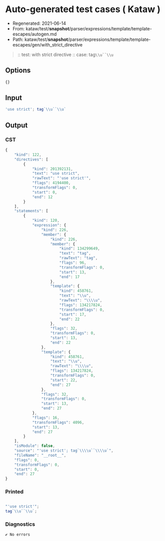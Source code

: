 # Auto-generated test cases ( Kataw )
- Regenerated: 2021-06-14
- From: kataw/test/__snapshot__/parser/expressions/template/template-escapes/autogen.md
- Path: kataw/test/__snapshot__/parser/expressions/template/template-escapes/gen/with_strict_directive
> :: test: with strict directive
> :: case: tag`\\u``\\u`
## Options

`````js
{}
`````
## Input

`````js
'use strict'; tag`\\u``\\u`
`````
## Output

### CST

```javascript
{
    "kind": 122,
    "directives": [
        {
            "kind": 201392131,
            "text": "use strict",
            "rawText": "'use strict'",
            "flags": 4194400,
            "transformFlags": 0,
            "start": 0,
            "end": 12
        }
    ],
    "statements": [
        {
            "kind": 120,
            "expression": {
                "kind": 226,
                "member": {
                    "kind": 226,
                    "member": {
                        "kind": 134299649,
                        "text": "tag",
                        "rawText": "tag",
                        "flags": 96,
                        "transformFlags": 0,
                        "start": 13,
                        "end": 17
                    },
                    "template": {
                        "kind": 458761,
                        "text": "\\u",
                        "rawText": "\\\\u",
                        "flags": 134217824,
                        "transformFlags": 0,
                        "start": 17,
                        "end": 22
                    },
                    "flags": 32,
                    "transformFlags": 0,
                    "start": 13,
                    "end": 22
                },
                "template": {
                    "kind": 458761,
                    "text": "\\u",
                    "rawText": "\\\\u",
                    "flags": 134217824,
                    "transformFlags": 0,
                    "start": 22,
                    "end": 27
                },
                "flags": 32,
                "transformFlags": 0,
                "start": 13,
                "end": 27
            },
            "flags": 16,
            "transformFlags": 4096,
            "start": 13,
            "end": 27
        }
    ],
    "isModule": false,
    "source": "'use strict'; tag`\\\\u``\\\\u`",
    "fileName": "__root__",
    "flags": 0,
    "transformFlags": 0,
    "start": 0,
    "end": 27
}
```

### Printed

```javascript

"'use strict'";
tag`\\u``\\u`;
```

### Diagnostics

```javascript
✔ No errors
```

